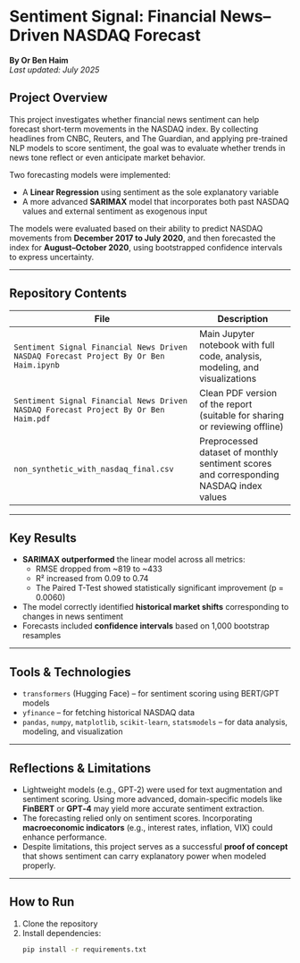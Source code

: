 
# Sentiment Signal: Financial News–Driven NASDAQ Forecast  
**By Or Ben Haim**  
_Last updated: July 2025_

## Project Overview

This project investigates whether financial news sentiment can help forecast short-term movements in the NASDAQ index. By collecting headlines from CNBC, Reuters, and The Guardian, and applying pre-trained NLP models to score sentiment, the goal was to evaluate whether trends in news tone reflect or even anticipate market behavior.

Two forecasting models were implemented:
- A **Linear Regression** using sentiment as the sole explanatory variable
- A more advanced **SARIMAX** model that incorporates both past NASDAQ values and external sentiment as exogenous input

The models were evaluated based on their ability to predict NASDAQ movements from **December 2017 to July 2020**, and then forecasted the index for **August–October 2020**, using bootstrapped confidence intervals to express uncertainty.

---

## Repository Contents

| File | Description |
|------|-------------|
| `Sentiment Signal Financial News Driven NASDAQ Forecast Project By Or Ben Haim.ipynb` | Main Jupyter notebook with full code, analysis, modeling, and visualizations |
| `Sentiment Signal Financial News Driven NASDAQ Forecast Project By Or Ben Haim.pdf` | Clean PDF version of the report (suitable for sharing or reviewing offline) |
| `non_synthetic_with_nasdaq_final.csv` | Preprocessed dataset of monthly sentiment scores and corresponding NASDAQ index values |

---

## Key Results

- **SARIMAX outperformed** the linear model across all metrics:  
  - RMSE dropped from ~819 to ~433  
  - R² increased from 0.09 to 0.74  
  - The Paired T-Test showed statistically significant improvement (p = 0.0060)
- The model correctly identified **historical market shifts** corresponding to changes in news sentiment
- Forecasts included **confidence intervals** based on 1,000 bootstrap resamples

---

## Tools & Technologies

- `transformers` (Hugging Face) – for sentiment scoring using BERT/GPT models  
- `yfinance` – for fetching historical NASDAQ data  
- `pandas`, `numpy`, `matplotlib`, `scikit-learn`, `statsmodels` – for data analysis, modeling, and visualization

---

## Reflections & Limitations

- Lightweight models (e.g., GPT‑2) were used for text augmentation and sentiment scoring. Using more advanced, domain-specific models like **FinBERT** or **GPT‑4** may yield more accurate sentiment extraction.
- The forecasting relied only on sentiment scores. Incorporating **macroeconomic indicators** (e.g., interest rates, inflation, VIX) could enhance performance.
- Despite limitations, this project serves as a successful **proof of concept** that shows sentiment can carry explanatory power when modeled properly.

---

## How to Run

1. Clone the repository
2. Install dependencies:
   ```bash
   pip install -r requirements.txt
